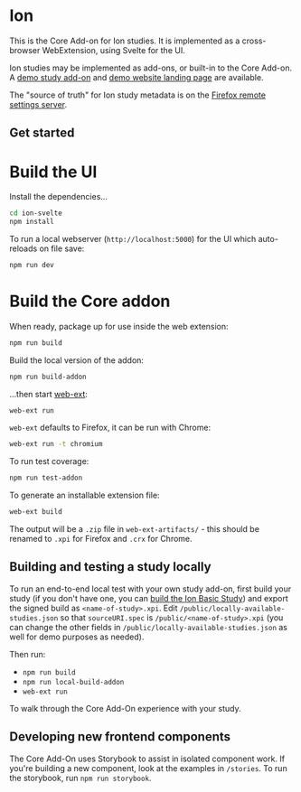 # Ion

This is the Core Add-on for Ion studies. It is implemented as a cross-browser WebExtension, using Svelte for the UI.

Ion studies may be implemented as add-ons, or built-in to the Core Add-on. A [demo study add-on](https://github.com/mozilla-ion/demo-study-addon) and [demo website landing page](https://github.com/mozilla-ion/mozilla-ion.github.io) are available.

The "source of truth" for Ion study metadata is on the [Firefox remote settings server](https://firefox.settings.services.mozilla.com/v1/buckets/main/collections/pioneer-study-addons-v1/records).

## Get started

# Build the UI

Install the dependencies...

```bash
cd ion-svelte
npm install
```

To run a local webserver (`http://localhost:5000`) for the UI which auto-reloads on file save:

```bash
npm run dev
```

# Build the Core addon

When ready, package up for use inside the web extension:

```bash
npm run build
```

Build the local version of the addon:

```bash
npm run build-addon
```

...then start [web-ext](https://github.com/mozilla/web-ext):

```bash
web-ext run
```

`web-ext` defaults to Firefox, it can be run with Chrome:

```bash
web-ext run -t chromium
```

To run test coverage:

```bash
npm run test-addon
```

To generate an installable extension file:

```bash
web-ext build
```

The output will be a `.zip` file in `web-ext-artifacts/` - this should be renamed to `.xpi` for Firefox and `.crx` for Chrome.

## Building and testing a study locally

To run an end-to-end local test with your own study add-on, first build your study (if you don't have one, you can [build the Ion Basic Study](https://github.com/mozilla-ion/ion-basic-study)) and export the signed build as `<name-of-study>.xpi`. Edit `/public/locally-available-studies.json` so that `sourceURI.spec` is `/public/<name-of-study>.xpi` (you can change the other fields in `/public/locally-available-studies.json` as well for demo purposes as needed). 

Then run:

- `npm run build`
- `npm run local-build-addon`
- `web-ext run`

To walk through the Core Add-On experience with your study.

## Developing new frontend components

The Core Add-On uses Storybook to assist in isolated component work. If you're building a new component, look at the examples in `/stories`. To run the storybook, run `npm run storybook`.